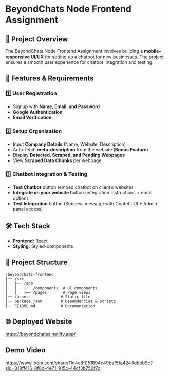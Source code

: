 # BeyondChats Node Frontend Assignment

## 🚀 Project Overview
The BeyondChats Node Frontend Assignment involves building a **mobile-responsive UI/UX** for setting up a chatbot for new businesses. The project ensures a smooth user experience for chatbot integration and testing.

## 🎯 Features & Requirements

### 1️⃣ User Registration
- Signup with **Name, Email, and Password**
- **Google Authentication**
- **Email Verification**

### 2️⃣ Setup Organisation
- Input **Company Details** (Name, Website, Description)
- Auto-fetch **meta-description** from the website (**Bonus Feature**)
- Display **Detected, Scraped, and Pending Webpages**
- View **Scraped Data Chunks** per webpage

### 3️⃣ Chatbot Integration & Testing
- **Test Chatbot** button (embed chatbot on client’s website)
- **Integrate on your website** button (integration instructions + email option)
- **Test Integration** button (Success message with Confetti UI + Admin panel access)

## 🛠 Tech Stack
- **Frontend:** React
- **Styling:** Styled-components

## 📁 Project Structure
```plaintext
/beyondchats-frontend
│── /src
│   ├── /app
│   │   ├── /components  # UI components
│   │   ├── /pages       # Page views
│── /assets             # Static file    
│── package.json        # Dependencies & scripts
│── README.md           # Documentation
```

## 🌐 Deployed Website

https://beyondchatss.netlify.app/

## Demo Video

https://www.loom.com/share/f1d4e8f051894c49baf5fa4246dbbb9c?sid=818ff416-8f8c-4e71-915c-44cf3b750f7c

